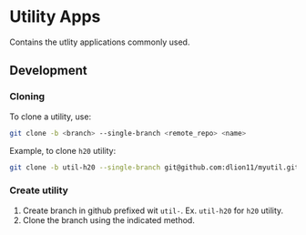 # Utility Apps

Contains the utlity applications commonly used.

## Development

### Cloning

To clone a utility, use:

```sh
git clone -b <branch> --single-branch <remote_repo> <name>
```

Example, to clone `h20` utility:

```sh
git clone -b util-h20 --single-branch git@github.com:dlion11/myutil.git h20
```

### Create utility

1. Create branch in github prefixed wit `util-`. Ex. `util-h20` for `h20` utility.
2. Clone the branch using the indicated method.
